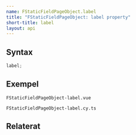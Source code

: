 ```yaml
---
name: FStaticFieldPageObject.label
title: "FStaticFieldPageObject: label property"
short-title: label
layout: api
---
```


## Syntax

```ts nocompile nolint
label;
```

## Exempel

```import static
FStaticFieldPageObject-label.vue
```

```import
FStaticFieldPageObject-label.cy.ts
```

## Relaterat
